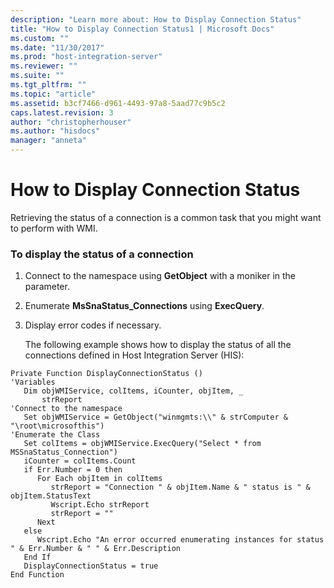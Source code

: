 ```yaml
---
description: "Learn more about: How to Display Connection Status"
title: "How to Display Connection Status1 | Microsoft Docs"
ms.custom: ""
ms.date: "11/30/2017"
ms.prod: "host-integration-server"
ms.reviewer: ""
ms.suite: ""
ms.tgt_pltfrm: ""
ms.topic: "article"
ms.assetid: b3cf7466-d961-4493-97a8-5aad77c9b5c2
caps.latest.revision: 3
author: "christopherhouser"
ms.author: "hisdocs"
manager: "anneta"
---
```

# How to Display Connection Status
Retrieving the status of a connection is a common task that you might want to perform with WMI.  
  
### To display the status of a connection  
  
1. Connect to the namespace using **GetObject** with a moniker in the parameter.  
  
2. Enumerate **MsSnaStatus_Connections** using **ExecQuery**.  
  
3. Display error codes if necessary.  
  
   The following example shows how to display the status of all the connections defined in Host Integration Server (HIS):  
  
```  
Private Function DisplayConnectionStatus ()  
'Variables  
   Dim objWMIService, colItems, iCounter, objItem, _  
       strReport  
'Connect to the namespace  
   Set objWMIService = GetObject("winmgmts:\\" & strComputer & "\root\microsofthis")  
'Enumerate the Class  
   Set colItems = objWMIService.ExecQuery("Select * from MSSnaStatus_Connection")  
   iCounter = colItems.Count  
   if Err.Number = 0 then  
      For Each objItem in colItems  
         strReport = "Connection " & objItem.Name & " status is " & objItem.StatusText     
         Wscript.Echo strReport  
         strReport = ""        
      Next  
   else  
      Wscript.Echo "An error occurred enumerating instances for status " & Err.Number & " " & Err.Description  
   End If  
   DisplayConnectionStatus = true  
End Function  
  
```

